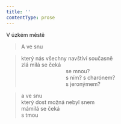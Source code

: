 ```yaml
---
title: ''
contentType: prose
---
```


V úzkém městě

> A ve snu

> který nás všechny navštíví současně  
> zlá milá se čeká  
>                               se mnou?  
>                               s ním? s charónem?  
>                               s jeronýmem?

> a ve snu  
> který dost možná nebyl snem  
> mámilá se čeká  
> s tmou
